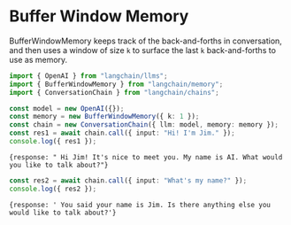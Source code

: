 # Buffer Window Memory

BufferWindowMemory keeps track of the back-and-forths in conversation, and then uses a window of size `k` to surface the last `k` back-and-forths to use as memory.

```typescript
import { OpenAI } from "langchain/llms";
import { BufferWindowMemory } from "langchain/memory";
import { ConversationChain } from "langchain/chains";

const model = new OpenAI({});
const memory = new BufferWindowMemory({ k: 1 });
const chain = new ConversationChain({ llm: model, memory: memory });
const res1 = await chain.call({ input: "Hi! I'm Jim." });
console.log({ res1 });
```

```shell
{response: " Hi Jim! It's nice to meet you. My name is AI. What would you like to talk about?"}
```

```typescript
const res2 = await chain.call({ input: "What's my name?" });
console.log({ res2 });
```

```shell
{response: ' You said your name is Jim. Is there anything else you would like to talk about?'}
```
